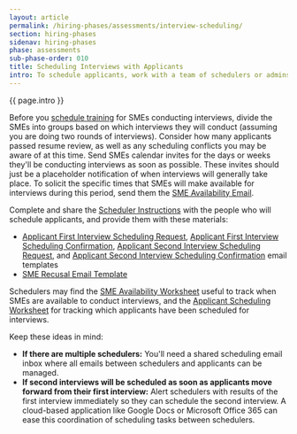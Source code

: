 ```yaml
---
layout: article
permalink: /hiring-phases/assessments/interview-scheduling/
section: hiring-phases
sidenav: hiring-phases
phase: assessments
sub-phase-order: 010
title: Scheduling Interviews with Applicants
intro: To schedule applicants, work with a team of schedulers or admins who can coordinate SME schedules with applicant availability.
---
```


<p class="usa-intro">
  {{ page.intro }}
</p>

Before you [schedule training](training.md) for SMEs conducting interviews, divide the SMEs into groups based on which interviews they will conduct (assuming you are doing two rounds of interviews). Consider how many applicants passed resume review, as well as any scheduling conflicts you may be aware of at this time. Send SMEs calendar invites for the days or weeks they'll be conducting interviews as soon as possible. These invites should just be a placeholder notification of when interviews will generally take place. To solicit the specific times that SMEs will make available for interviews during this period, send them the <a href="{{site.baseurl}}/toolkit/assessments/email-template-sme-availability/">SME Availability Email</a>.

Complete and share the <a href="{{site.baseurl}}/toolkit/assessments/interview-scheduling-instructions/">Scheduler Instructions</a> with the people who will schedule applicants, and provide them with these materials:

- <a href="{{site.baseurl}}/toolkit/assessments/email-template-app-first-interview-sched/">Applicant First Interview Scheduling Request</a>, <a href="{{site.baseurl}}/toolkit/assessments/email-template-app-first-interview-confirm/">Applicant First Interview Scheduling Confirmation</a>, <a href="{{site.baseurl}}/toolkit/assessments/email-template-app-second-interview-sched/">Applicant Second Interview Scheduling Request</a>, and <a href="{{site.baseurl}}/toolkit/assessments/email-template-app-second-interview-confirm/">Applicant Second Interview Scheduling Confirmation</a> email templates
- <a href="{{site.baseurl}}/toolkit/assessments/email-template-sme-recusal/">SME Recusal Email Template</a>

Schedulers may find the <a href="{{site.baseurl}}/toolkit/assessments/example-sme-availability-worksheet.xlsx">SME Availability Worksheet</a> useful to track when SMEs are available to conduct interviews, and the <a href="{{site.baseurl}}/toolkit/assessments/example-applicant-scheduling-worksheet.xlsx">Applicant Scheduling Worksheet</a> for tracking which applicants have been scheduled for interviews.

Keep these ideas in mind:

- **If there are multiple schedulers:** You'll need a shared scheduling email inbox where all emails between schedulers and applicants can be managed.
- **If second interviews will be scheduled as soon as applicants move forward from their first interview:** Alert schedulers with results of the first interview immediately so they can schedule the second interview. A cloud-based application like Google Docs or Microsoft Office 365 can ease this coordination of scheduling tasks between schedulers.
